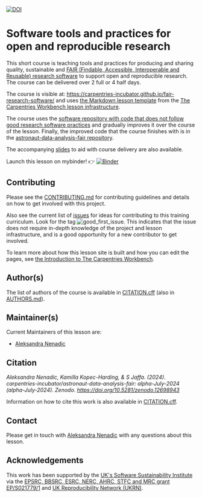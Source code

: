 [![DOI](https://zenodo.org/badge/699755985.svg)](https://zenodo.org/doi/10.5281/zenodo.12666088)

# Software tools and practices for open and reproducible research

This short course is teaching tools and practices for producing and sharing quality, 
sustainable and [FAIR (Findable, Accessible, Interoperable and Reusable) research software](https://www.nature.com/articles/s41597-022-01710-x)
to support open and reproducible research. 
The course can be delivered over 2 full or 4 half days.

The course is visible at: https://carpentries-incubator.github.io/fair-research-software/ and uses [the Markdown lesson template][workbench-markdown-template] from the [The Carpentries Workbench lesson infrastructure][sandpaper-documentation].

The course uses the [software repository with code that does not follow good research software practices](https://github.com/carpentries-incubator/astronaut-data-analysis-not-so-good) 
and gradually improves it over the course of the lesson. Finally, the improved code that the course finishes with is in the [astronaut-data-analysis-fair repository](https://github.com/carpentries-incubator/astronaut-data-analysis-fair).

The accompanying [slides](https://docs.google.com/presentation/d/1KahaD7EGxJWXaCDKWAG6Wva4a9zo9Lp-qFyyofgM0vw/edit?usp=sharing) to aid with course delivery are also available.

Launch this lesson on mybinder! 👉 [![Binder](https://mybinder.org/badge_logo.svg)](https://mybinder.org/v2/gh/carpentries-incubator/fair-research-software/HEAD?urlpath=rstudio)

## Contributing

Please see the [CONTRIBUTING.md](CONTRIBUTING.md) for contributing guidelines and details on how to get involved with this project.

Also see the current list of [issues](https://github.com/softwaresaved/fair-research-software/issues)
for ideas for contributing to this training curriculum. Look for the tag ![good_first_issue](https://img.shields.io/badge/-good%20first%20issue-gold.svg).
This indicates that the issue does not require in-depth knowledge of the project
and lesson infrastructure,
and is a good opportunity for a new contributor to get involved.

To learn more about how this lesson site is built and how you can edit the pages, see [the Introduction to The Carpentries Workbench](https://carpentries.github.io/sandpaper-docs/).

## Author(s)

The list of authors of the course is available in [CITATION.cff](CITATION.cff) (also in [AUTHORS.md](AUTHORS.md)).

## Maintainer(s)

Current Maintainers of this lesson are:

* [Aleksandra Nenadic](https://github.com/anenadic)

## Citation

*Aleksandra Nenadic, Kamilla Kopec-Harding, & S Jaffa. (2024). carpentries-incubator/astronaut-data-analysis-fair: alpha-July-2024 (alpha-July-2024). Zenodo. https://doi.org/10.5281/zenodo.12698943*

Information on how to cite this work is also available in [CITATION.cff](CITATION.cff).

## Contact

Please get in touch with [Aleksandra Nenadic](a.nenadic@software.ac.uk) with any questions about this lesson.

## Acknowledgements

This work has been supported by the [UK's Software Sustainability Institute][ssi] via the [EPSRC, BBSRC, ESRC, NERC, AHRC, STFC and MRC grant EP/S021779/1](https://gow.epsrc.ukri.org/NGBOViewGrant.aspx?GrantRef=EP/S021779/1)
and [UK Reproducibility Network (UKRN)](https://www.ukrn.org/).


[sandpaper-documentation]: https://carpentries.github.io/sandpaper-docs/
[workbench-markdown-template]: https://github.com/carpentries/workbench-template-md/
[ssi]: https:/www.software.ac.uk
[ukrn]: https://www.ukrn.org/
